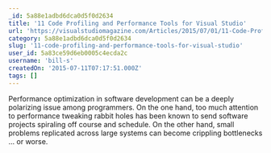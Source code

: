 ```yaml
---
_id: 5a88e1adbd6dca0d5f0d2634
title: '11 Code Profiling and Performance Tools for Visual Studio'
url: 'https://visualstudiomagazine.com/Articles/2015/07/01/11-Code-Profiling-and-Performance-Tools.aspx?'
category: 5a88e1adbd6dca0d5f0d2634
slug: '11-code-profiling-and-performance-tools-for-visual-studio'
user_id: 5a83ce59d6eb0005c4ecda2c
username: 'bill-s'
createdOn: '2015-07-11T07:17:51.000Z'
tags: []
---
```


Performance optimization in software development can be a deeply polarizing issue among programmers. On the one hand, too much attention to performance tweaking rabbit holes has been known to send software projects spiraling off course and schedule. On the other hand, small problems replicated across large systems can become crippling bottlenecks ... or worse.
